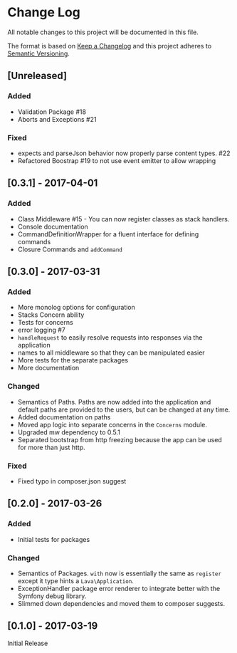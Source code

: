 # Change Log

All notable changes to this project will be documented in this file.

The format is based on [Keep a Changelog](http://keepachangelog.com/)
and this project adheres to [Semantic Versioning](http://semver.org/).

## [Unreleased]

### Added

- Validation Package #18
- Aborts and Exceptions #21

### Fixed

- expects and parseJson behavior now properly parse content types. #22
- Refactored Boostrap #19 to not use event emitter to allow wrapping

## [0.3.1] - 2017-04-01

### Added

- Class Middleware #15 - You can now register classes as stack handlers.
- Console documentation
- CommandDefinitionWrapper for a fluent interface for defining commands
- Closure Commands and ``addCommand``

## [0.3.0] - 2017-03-31

### Added

- More monolog options for configuration
- Stacks Concern ability
- Tests for concerns
- error logging #7
- `handleRequest` to easily resolve requests into responses via the application
- names to all middleware so that they can be manipulated easier
- More tests for the separate packages
- More documentation

### Changed

- Semantics of Paths. Paths are now added into the application and default paths are provided to the users, but can be changed at any time.
- Added documentation on paths
- Moved app logic into separate concerns in the `Concerns` module.
- Upgraded mw dependency to 0.5.1
- Separated bootstrap from http freezing because the app can be used for more than just http.

### Fixed

- Fixed typo in composer.json suggest

## [0.2.0] - 2017-03-26

### Added

- Initial tests for packages

### Changed

- Semantics of Packages. `with` now is essentially the same as `register` except it type hints a `Lava\Application`.
- ExceptionHandler package error renderer to integrate better with the Symfony debug library.
- Slimmed down dependencies and moved them to composer suggests.

## [0.1.0] - 2017-03-19

Initial Release
